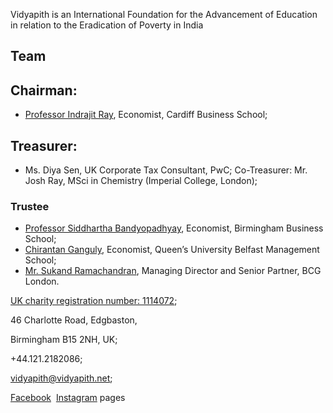 

Vidyapith is an International Foundation for the Advancement of Education in relation to the Eradication of Poverty in India


## Team

## Chairman: 
* [Professor Indrajit Ray](https://sites.google.com/site/indraray1969), Economist, Cardiff Business School;


## Treasurer:
*  Ms. Diya Sen, UK Corporate Tax Consultant, PwC; Co-Treasurer: Mr. Josh Ray, MSci in Chemistry (Imperial College, London);

### Trustee  
* [Professor Siddhartha Bandyopadhyay](https://www.birmingham.ac.uk/staff/profiles/business/bandyopadhyay-siddhartha.aspx), Economist, Birmingham Business School;
* [Chirantan Ganguly](https://www.qub.ac.uk/schools/queens-business-school/people/academic-staff/AllAcademicStaffProfiles/Ganguly.html), Economist, Queen’s University Belfast Management School;
* [Mr. Sukand Ramachandran](https://www.bcg.com/about/people/experts/sukand-ramachandran), Managing Director and Senior Partner, BCG London.



  
[UK charity registration number: 1114072](https://register-of-charities.charitycommission.gov.uk/charity-search/-/charity-details/4021122/charity-overview); 

46 Charlotte Road, Edgbaston, 

Birmingham B15 2NH, UK; 

+44.121.2182086; 

[vidyapith@vidyapith.net](mailto:vidyapith@vidyapith.net);

[Facebook](https://www.facebook.com/Vidyapith.EducationEradicatesPovertyInIndia) 
[Instagram](https://www.instagram.com/vidyapith1) pages

